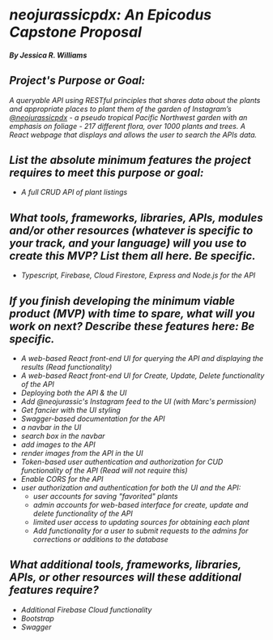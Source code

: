 # _neojurassicpdx: An Epicodus Capstone Proposal_
#### _By **Jessica R. Williams**_

## _Project's Purpose or Goal:_ 

_A queryable API using RESTful principles that shares data about the plants and appropriate places to plant them of the garden of Instagram’s [@neojurassicpdx](https://www.instagram.com/neojurassicpdx/) - a pseudo tropical Pacific Northwest garden with an emphasis on foliage - 217 different flora, over 1000 plants and trees.  A React webpage that displays and allows the user to search the APIs data._

## _List the absolute minimum features the project requires to meet this purpose or goal:_

* _A full CRUD API of plant listings_

## _What tools, frameworks, libraries, APIs, modules and/or other resources (whatever is specific to your track, and your language) will you use to create this MVP? List them all here. Be specific._

* _Typescript, Firebase, Cloud Firestore, Express and Node.js for the API_

## _If you finish developing the minimum viable product (MVP) with time to spare, what will you work on next? Describe these features here: Be specific._

* _A web-based React front-end UI for querying the API and displaying the results (Read functionality)_
* _A web-based React front-end UI for Create, Update, Delete functionality of the API_
* _Deploying both the API & the UI_
* _Add @neojurassic's Instagram feed to the UI (with Marc's permission)_
* _Get fancier with the UI styling_
* _Swagger-based documentation for the API_
* _a navbar in the UI_
* _search box in the navbar_ 
* _add images to the API_ 
* _render images from the API in the UI_
* _Token-based user authentication and authorization for CUD functionality of the API (Read will not require this)_
* _Enable CORS for the API_
* _user authorization and authentication for both the UI and the API:_
    - _user accounts for saving "favorited" plants_
    - _admin accounts for web-based interface for create, update and delete functionality of the API_
    - _limited user access to updating sources for obtaining each plant_
    - _Add functionality for a user to submit requests to the admins for corrections or additions to the database_ 

## _What additional tools, frameworks, libraries, APIs, or other resources will these additional features require?_

* _Additional Firebase Cloud functionality_
* _Bootstrap_
* _Swagger_
